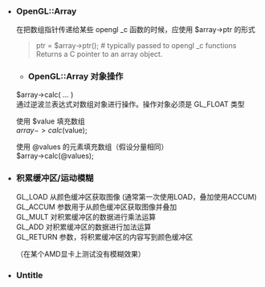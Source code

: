 * ### OpenGL::Array  
  在把数组指针传递给某些 opengl _c 函数的时候，应使用 $array->ptr 的形式  
  
  > ptr = $array->ptr(); # typically passed to opengl _c functions  
  > Returns a C pointer to an array object.  
  
  * ### OpenGL::Array 对象操作  
  $array->calc( ... )  
  通过逆波兰表达式对数组对象进行操作。操作对象必须是 GL_FLOAT 类型  

  使用 $value 填充数组  
  $array->calc($value);  

  使用 @values 的元素填充数组（假设分量相同）  
  $array->calc(@values);  

  
* ### 积累缓冲区/运动模糊  
  GL_LOAD  从颜色缓冲区获取图像 (通常第一次使用LOAD，叠加使用ACCUM)  
  GL_ACCUM 参数用于从颜色缓冲区获取图像并叠加  
  GL_MULT  对积累缓冲区的数据进行乘法运算  
  GL_ADD   对积累缓冲区的数据进行加法运算  
  GL_RETURN 参数，将积累缓冲区的内容写到颜色缓冲区  
  
  （在某个AMD显卡上测试没有模糊效果）  
  
* ### Untitle  
